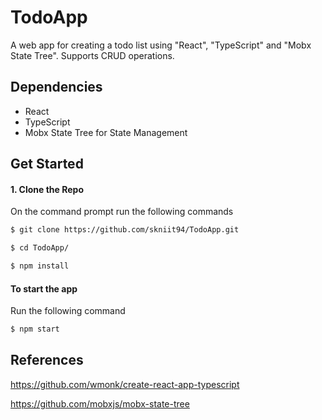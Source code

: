 # TodoApp
A web app for creating a todo list using "React", "TypeScript" and "Mobx State Tree". Supports CRUD operations. 

## Dependencies
- React
- TypeScript 
- Mobx State Tree for State Management

## Get Started

#### 1. Clone the Repo

On the command prompt run the following commands
```sh
$ git clone https://github.com/skniit94/TodoApp.git

$ cd TodoApp/

$ npm install

```

#### To start the app

Run the following command

```sh
$ npm start
```
## References

https://github.com/wmonk/create-react-app-typescript

https://github.com/mobxjs/mobx-state-tree





